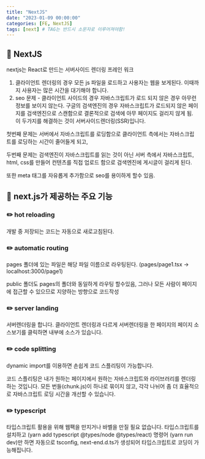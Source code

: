 ```yaml
---
title: "NextJS"
date: "2023-01-09 00:00:00"
categories: [FE, NextJS]
tags: [next] # TAG는 반드시 소문자로 이루어져야함!
---
```


## 📌 NextJS

nextjs는 React로 만드는 서버사이드 렌더링 프레인 워크

1. 클라이언트 렌더링의 경우 모든 js 파일을 로드하고 사용자는 웹을 보게된다. 이때까지 사용자는 많은 시간을 대기해야 합니다.
2. seo 문제 - 클라이언트 사이드의 경우 자바스크립트가 로드 되지 않은 경우 아무런 정보를 보이지 않는다. 구글의 검색엔진의 경우 자바스크립트가 로드되지 않은 페이지를 검색엔진으로 스캔함으로 결론적으로 검색에 아무 페이지도 걸리지 않게 됨.
   이 두가지를 해결하는 것이 서버사이드렌더링(SSR)입니다.

첫번째 문제는 서버에서 자바스크립트를 로딩함으로 클라이언트 측에서는 자바스크립트를 로딩하는 시간이 줄어들게 되고,

두번째 문제는 검색엔진이 자바스크립트를 읽는 것이 아닌 서버 측에서 자바스크립트, html, css를 만들어 컨텐츠를 직접 업로드 함으로 검색엔진에 게시글이 걸리게 된다.

또한 meta 태그를 자유롭게 추가함으로 seo를 용이하게 할수 있음.

## 📌 next.js가 제공하는 주요 기능

### ✏️ hot reloading

개발 중 저장되는 코드는 자동으로 새로고침된다.

### ✏️ automatic routing

pages 폴더에 있는 파일은 해당 파일 이름으로 라우팅된다. (pages/page1.tsx -> localhost:3000/page1)

public 폴더도 pages의 폴더와 동일하게 라우팅 할수있음, 그러나 모든 사람이 페이지에 접근할 수 있으므로 지양하는 방향으로 코드작성

### ✏️ server landing

서버렌더링을 합니다. 클라이언트 렌더링과 다르게 서버렌더링을 한 페이지의 페이지 소스보기를 클릭하면 내부에 소스가 있습니다.

### ✏️ code splitting

dynamic import를 이용하면 손쉽게 코드 스플리팅이 가능합니다.

코드 스플리팅은 내가 원하는 페이지에서 원하는 자바스크립트와 라이브러리를 렌더링 하는 것입니다. 모든 번들(chunk.js)이 하나로 묶이지 않고, 각각 나뉘어 좀 더 효율적으로 자바스크립트 로딩 시간을 개선할 수 있습니다.

### ✏️ typescript

타입스크립트 활용을 위해 웹팩을 만지거나 바벨을 만질 필요 없습니다. 타입스크립트를 설치하고 (yarn add typescript @types/node @types/react) 명령어 (yarn run dev)만 하면 자동으로 tsconfig, next-end.d.ts가 생성되어 타입스크립트로 코딩이 가능해집니다.
